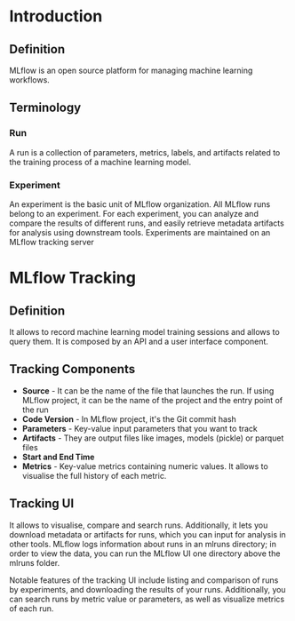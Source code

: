 # Introduction
## Definition
MLflow is an open source platform for managing machine learning workflows.

## Terminology
### Run
A run is a collection of parameters, metrics, labels, and artifacts related to the training process of a machine learning model.

### Experiment
An experiment is the basic unit of MLflow organization. All MLflow runs belong to an experiment. 
For each experiment, you can analyze and compare the results of different runs, 
and easily retrieve metadata artifacts for analysis using downstream tools. 
Experiments are maintained on an MLflow tracking server

# MLflow Tracking
## Definition
It allows to record machine learning model training sessions and allows to query them.
It is composed by an API and a user interface component.

## Tracking Components
- **Source** - It can be the name of the file that launches the run. 
If using MLflow project, it can be the name of the project and the entry point of the run
- **Code Version** - In MLflow project, it's the Git commit hash
- **Parameters** - Key-value input parameters that you want to track
- **Artifacts** - They are output files like images, models (pickle) or parquet files
- **Start and End Time**
- **Metrics** - Key-value metrics containing numeric values. It allows to visualise the full history of each metric.

## Tracking UI
It allows to visualise, compare and search runs. Additionally, it lets you download metadata or artifacts for runs, 
which you can input for analysis in other tools. MLflow logs information about runs in an mlruns directory; 
in order to view the data, you can run the MLflow UI one directory above the mlruns folder.

Notable features of the tracking UI include listing and comparison of runs by experiments, 
and downloading the results of your runs. Additionally, you can search runs by metric value or parameters, 
as well as visualize metrics of each run.